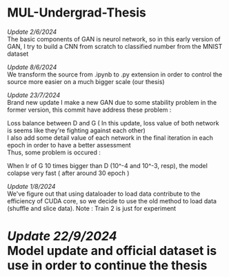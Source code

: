 # MUL-Undergrad-Thesis
*Update 2/6/2024*<br />
The basic components of GAN is neurol network, so in this early version of GAN, I try to build a CNN from scratch to classified number from the MNIST dataset

*Update 8/6/2024*<br />
We transform the source from .ipynb to .py extension in order to control the source more easier on a much bigger scale (our thesis)


*Update 23/7/2024*<br />
Brand new update
I make a new GAN due to some stability problem in the former version, this commit have address these problem :<br />

Loss balance between D and G ( In this update, loss value of both network is seems like they're fighting against each other)<br />
I also add some detail value of each network in the final iteration in each epoch in order to have a better assessment<br />
Thus, some problem is occured :<br />

When lr of G 10 times bigger than D (10^-4 and 10^-3, resp), the model colapse very fast ( after around 30 epoch )

*Update 1/8/2024*<br />
We've figure out that using dataloader to load data contribute to the efficiency of CUDA core, so we decide to use the old method to load data (shuffle and slice data).
Note : Train 2 is just for experiment

*Update 22/9/2024*<br />
Model update and official dataset is use in order to continue the thesis
=======
